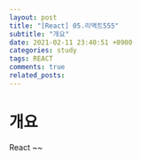 ```yaml
---
layout: post
title: "[React] 05.리액트555"
subtitle: "개요"
date: 2021-02-11 23:40:51 +0900
categories: study
tags: REACT
comments: true
related_posts:
---
```


# 개요

React ~~
